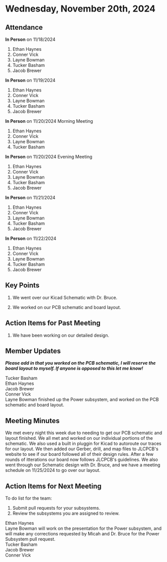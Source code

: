 # Wednesday, November 20th, 2024

## Attendance
**In Person** on 11/18/2024
1. Ethan Haynes
2. Conner Vick
3. Layne Bowman
4. Tucker Basham
5. Jacob Brewer

**In Person** on 11/19/2024
1. Ethan Haynes
2. Conner Vick
3. Layne Bowman
4. Tucker Basham
5. Jacob Brewer

**In Person** on 11/20/2024 Morning Meeting
1. Ethan Haynes
2. Conner Vick
3. Layne Bowman
4. Tucker Basham

**In Person** on 11/20/2024 Evening Meeting
1. Ethan Haynes
2. Conner Vick
3. Layne Bowman
4. Tucker Basham
5. Jacob Brewer

**In Person** on 11/21/2024
1. Ethan Haynes
2. Conner Vick
3. Layne Bowman
4. Tucker Basham
5. Jacob Brewer

**In Person** on 11/22/2024
1. Ethan Haynes
2. Conner Vick
3. Layne Bowman
4. Tucker Basham
5. Jacob Brewer


## Key Points
1. We went over our Kicad Schematic with Dr. Bruce.

2. We worked on our PCB schematic and board layout.
   
## Action Items for Past Meeting
1. We have been working on our detailed design.  

## Member Updates

***Please add in that you worked on the PCB schematic, I will reserve the board layout to myself. If anyone is opposed to this let me know!***

Tucker Basham  
Ethan Haynes  
Jacob Brewer  
Conner Vick  
Layne Bowman finished up the Power subsystem, and worked on the PCB schematic and board layout.

## Meeting Minutes
We met every night this week due to needing to get our PCB schematic and layout finished. We all met and worked on our individual portions of the schematic. We also used a built in pluggin for Kicad to autoroute our traces for our layout. We then added our Gerber, drill, and map files to JLCPCB's website to see if our board followed all of their design rules. After a few rounds of itterations our board now follows JLCPCB's guidelines. We also went through our Schematic design with Dr. Bruce, and we have a meeting schedule on 11/25/2024 to go over our layout.

## Action Items for Next Meeting
To do list for the team:  
1. Submit pull requests for your subsystems.
2. Review the subsystems you are assigned to review.

Ethan Haynes  
Layne Bowman will work on the presentation for the Power subsystem, and will make any corrections requested by Micah and Dr. Bruce for the Power Subsystem pull request.  
Tucker Basham  
Jacob Brewer  
Conner Vick  
